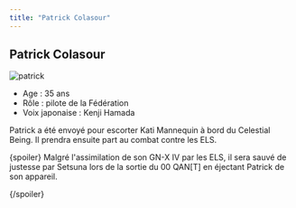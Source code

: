 ```yaml
---
title: "Patrick Colasour"
---
```


Patrick Colasour
----------------

![patrick](/images/stories/saga/gundam00film/persos/federation/patrick.jpg)
- Age : 35 ans  
- Rôle : pilote de la Fédération  
- Voix japonaise : Kenji Hamada


Patrick a été envoyé pour escorter Kati Mannequin à bord du Celestial Being. Il prendra ensuite part au combat contre les ELS.


{spoiler}
Malgré l'assimilation de son GN-X IV par les ELS, il sera sauvé de justesse par Setsuna lors de la sortie du 00 QAN[T] en éjectant Patrick de son appareil.


{/spoiler}